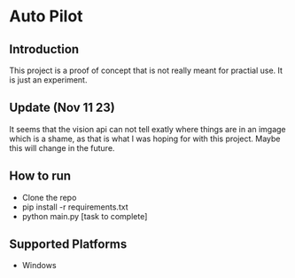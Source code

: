 # Auto Pilot 

## Introduction
This project is a proof of concept that is not really meant for practial use. It is just an experiment.

## Update (Nov 11 23)
It seems that the vision api can not tell exatly where things are in an imgage which is a shame, as that is what I was hoping for with this project. Maybe this will change in the future.

## How to run 
- Clone the repo
- pip install -r requirements.txt
- python main.py [task to complete]

## Supported Platforms
- Windows
